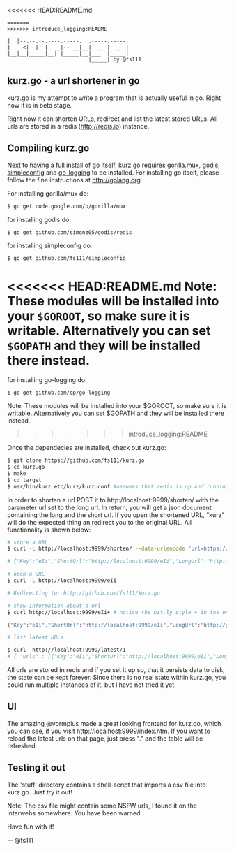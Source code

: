 <<<<<<< HEAD:README.md
```
=======
>>>>>>> introduce_logging:README
 __
|  |--.--.--.----.-----.  .-----.-----.
|    <|  |  |   _|-- __|__|  _  |  _  |
|__|__|_____|__| |_____|__|___  |_____|
                          |_____| by @fs111
```

kurz.go - a url shortener in go
--------------------------------

kurz.go is my attempt to write a program that is actually useful in go. Right
now it is in beta stage.

Right now it can shorten URLs, redirect and list the latest stored URLs. All
urls are stored in a redis (http://redis.io) instance.


Compiling kurz.go
-----------------

Next to having a full install of go itself, kurz.go requires [gorilla.mux](http://www.gorillatoolkit.org/pkg/mux),
[godis](https://github.com/simonz05/godis), [simpleconfig](https://github.com/fs111/simpleconfig)
and [go-logging](https://github.com/op/go-logging) to be installed. For installing go itself, please follow the fine instructions at http://golang.org

For installing gorilla/mux do:

```bash
$ go get code.google.com/p/gorilla/mux
```

for installing godis do:

```bash
$ go get github.com/simonz05/godis/redis
```

for installing simpleconfig do:

```bash
$ go get github.com/fs111/simpleconfig
```

<<<<<<< HEAD:README.md
Note: These modules will be installed into your ```$GOROOT```, so make sure it is
writable. Alternatively you can set ```$GOPATH``` and they will be installed there instead.
=======
for installing go-logging do:

    $ go get github.com/op/go-logging

Note: These modules will be installed into your $GOROOT, so make sure it is
writable. Alternatively you can set $GOPATH and they will be installed there instead.
>>>>>>> introduce_logging:README

Once the dependecies are installed, check out kurz.go:
```bash
$ git clone https://github.com/fs111/kurz.go
$ cd kurz.go
$ make
$ cd target
$ usr/bin/kurz etc/kurz/kurz.conf #assumes that redis is up and running
```

In order to shorten a url POST it to http://localhost:9999/shorten/ with the
parameter url set to the long url. In return, you will get a json document
containing the long and the short url. If you open the shortened URL, "kurz"
will do the expected thing an redirect you to the original URL. All
functionality is shown below:

```bash
# store a URL
$ curl -L http://localhost:9999/shorten/ --data-urlencode "url=https://github.com/fs111/kurz.go"

# {"Key":"eIi","ShortUrl":"http://localhost:9999/eIi","LongUrl":"http://github.com/fs111/kurz.go","CreationDate":1321486517214982000,"Clicks":0}

# open a URL
$ curl -L http://localhost:9999/eIi

# Redirecting to: http://github.com/fs111/kurz.go

# show information about a url
$ curl http://localhost:9999/eIi+ # notice the bit.ly style + in the end

{"Key":"eIi","ShortUrl":"http://localhost:9999/eIi","LongUrl":"http://github.com/fs111/kurz.go","CreationDate":1321486517214982000,"Clicks":1}

# list latest URLs

$ curl  http://localhost:9999/latest/1
# { "urls" : [{"Key":"eIi","ShortUrl":"http://localhost:9999/eIi","LongUrl":"http://github.com/fs111/kurz.go","CreationDate":1321486517214982000,"Clicks":0}] }
```

All urls are stored in redis and if you set it up so, that it persists data to
disk, the state can be kept forever. Since there is no real state within
kurz.go, you could run multiple instances of it, but I have not tried it yet.

UI
--
The amazing @vormplus made a great looking frontend for kurz.go, which you can
see, if you visit http://localhost:9999/index.htm. If you want to reload the
latest urls on that page, just press "." and the table will be refreshed.


Testing it out
--------------
The 'stuff' directory contains a shell-script that imports a csv file into
kurz.go. Just try it out!

Note: The csv file might contain some NSFW urls, I found it on the interwebs
somewhere. You have been warned.

Have fun with it!

-- @fs111
